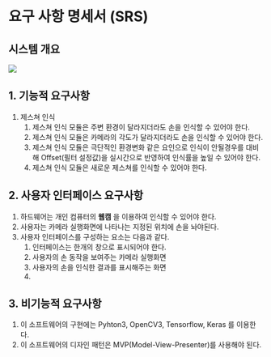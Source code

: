 # 요구 사항 명세서 (SRS)

## 시스템 개요


![](src/resource/Image4md/usecasediagram.jpeg)
## 1. 기능적 요구사항


1. 제스쳐 인식
    1. 제스쳐 인식 모듈은 주변 환경이 달라지더라도 손을 인식할 수 있어야 한다.
    1. 제스쳐 인식 모듈은 카메라의 각도가 달라지더라도 손을 인식할 수 있어야 한다.
    1. 제스쳐 인식 모듈은 극단적인 환경변화 같은 요인으로 인식이 안될경우를 대비해 Offset(필터 설정값)을 실시간으로 반영하여 인식률을 높일 수 있어야 한다.
    1. 제스쳐 인식 모듈은 새로운 제스쳐를 인식할 수 있어야 한다.
    
## 2. 사용자 인터페이스 요구사항

1. 하드웨어는 개인 컴퓨터의 **웹캠** 을 이용하여 인식할 수 있어야 한다.
1. 사용자는 카메라 실행화면에 나타나는 지정된 위치에 손을 놔야된다.
1. 사용자 인터페이스를 구성하는 요소는 다음과 같다.
    1. 인터페이스는 한개의 창으로 표시되어야 한다.
    2. 사용자의 손 동작을 보여주는 카메라 실행화면
    3. 사용자의 손을 인식한 결과를 표시해주는 화면
    4. 
## 3. 비기능적 요구사항

1. 이 소프트웨어의 구현에는 Pyhton3, OpenCV3, Tensorflow, Keras 를 이용한다.
2. 이 소프트웨어의 디자인 패턴은 MVP(Model-View-Presenter)를 사용해야 된다.

